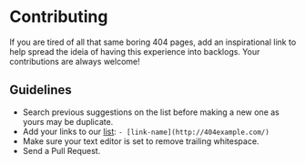 # Contributing

If you are tired of all that same boring 404 pages, add an inspirational link to help spread the ideia of having this experience into backlogs.
Your contributions are always welcome!

## Guidelines

* Search previous suggestions on the list before making a new one as yours may be duplicate.
* Add your links to our [list](LIST.md): `- [link-name](http://404example.com/)`
* Make sure your text editor is set to remove trailing whitespace.
* Send a Pull Request.
